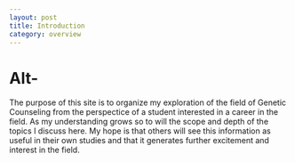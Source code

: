 ```yaml
---
layout: post
title: Introduction
category: overview
---
```


Alt-
======

The purpose of this site is to organize my exploration of the field of Genetic Counseling from the perspectice of a student interested in a career in the field. As my understanding grows so to will the scope and depth of the topics I discuss here. My hope is that others will see this information as useful in their own studies and that it generates further excitement and interest in the field.
